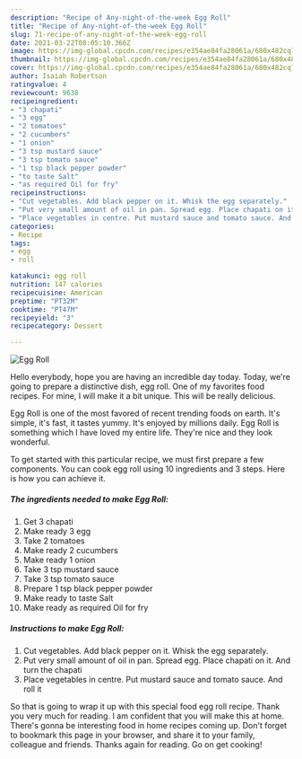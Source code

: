 ```yaml
---
description: "Recipe of Any-night-of-the-week Egg Roll"
title: "Recipe of Any-night-of-the-week Egg Roll"
slug: 71-recipe-of-any-night-of-the-week-egg-roll
date: 2021-03-22T08:05:10.366Z
image: https://img-global.cpcdn.com/recipes/e354ae84fa28061a/680x482cq70/egg-roll-recipe-main-photo.jpg
thumbnail: https://img-global.cpcdn.com/recipes/e354ae84fa28061a/680x482cq70/egg-roll-recipe-main-photo.jpg
cover: https://img-global.cpcdn.com/recipes/e354ae84fa28061a/680x482cq70/egg-roll-recipe-main-photo.jpg
author: Isaiah Robertson
ratingvalue: 4
reviewcount: 9638
recipeingredient:
- "3 chapati"
- "3 egg"
- "2 tomatoes"
- "2 cucumbers"
- "1 onion"
- "3 tsp mustard sauce"
- "3 tsp tomato sauce"
- "1 tsp black pepper powder"
- "to taste Salt"
- "as required Oil for fry"
recipeinstructions:
- "Cut vegetables. Add black pepper on it. Whisk the egg separately."
- "Put very small amount of oil in pan. Spread egg. Place chapati on it. And turn the chapati"
- "Place vegetables in centre. Put mustard sauce and tomato sauce. And roll it"
categories:
- Recipe
tags:
- egg
- roll

katakunci: egg roll 
nutrition: 147 calories
recipecuisine: American
preptime: "PT32M"
cooktime: "PT47M"
recipeyield: "3"
recipecategory: Dessert

---
```



![Egg Roll](https://img-global.cpcdn.com/recipes/e354ae84fa28061a/680x482cq70/egg-roll-recipe-main-photo.jpg)

Hello everybody, hope you are having an incredible day today. Today, we're going to prepare a distinctive dish, egg roll. One of my favorites food recipes. For mine, I will make it a bit unique. This will be really delicious.



Egg Roll is one of the most favored of recent trending foods on earth. It's simple, it's fast, it tastes yummy. It's enjoyed by millions daily. Egg Roll is something which I have loved my entire life. They're nice and they look wonderful.


To get started with this particular recipe, we must first prepare a few components. You can cook egg roll using 10 ingredients and 3 steps. Here is how you can achieve it.

<!--inarticleads1-->

##### The ingredients needed to make Egg Roll:

1. Get 3 chapati
1. Make ready 3 egg
1. Take 2 tomatoes
1. Make ready 2 cucumbers
1. Make ready 1 onion
1. Take 3 tsp mustard sauce
1. Take 3 tsp tomato sauce
1. Prepare 1 tsp black pepper powder
1. Make ready to taste Salt
1. Make ready as required Oil for fry




<!--inarticleads2-->

##### Instructions to make Egg Roll:

1. Cut vegetables. Add black pepper on it. Whisk the egg separately.
1. Put very small amount of oil in pan. Spread egg. Place chapati on it. And turn the chapati
1. Place vegetables in centre. Put mustard sauce and tomato sauce. And roll it




So that is going to wrap it up with this special food egg roll recipe. Thank you very much for reading. I am confident that you will make this at home. There's gonna be interesting food in home recipes coming up. Don't forget to bookmark this page in your browser, and share it to your family, colleague and friends. Thanks again for reading. Go on get cooking!
